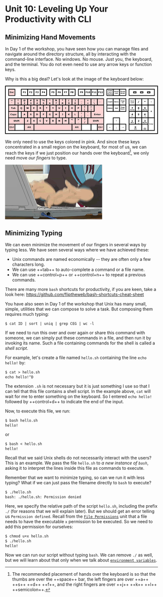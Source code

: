 # Unit 10: Leveling Up Your Productivity with CLI

## Minimizing Hand Movements

In Day 1 of the workshop, you have seen how you can manage files and navigate around the directory structure, all by interacting with the command-line interface.  No windows. No mouse.  Just you, the keyboard,
and the terminal.  You do not even need to use any arrow keys or function keys.  

Why is this a big deal?  Let's look at the image of the keyboard below:

![keyboard](figures/keyboard.png)

We only need to use the keys colored in pink.  And since these keys concentrated in a small region on the keyboard, for most of us, we can reach the keys if we just position our hands over the keyboard[^1], we
only need move _our fingers_ to type.  

[^1]: The recommended placement of hands over the keyboard is so that the thumbs are over the ++space++ bar, the left fingers are over ++a++ ++s++ ++d++ ++f++, and the right fingers are over ++j++ ++k++ ++l++ ++semicolon++.

![typing](figures/fast-typing.gif)

## Minimizing Typing

We can even minimize the movement of our fingers in several ways by typing less.  We have seen several ways where we have achieved these:

- Unix commands are named economically -- they are often only a few characters long.
- We can use ++tab++ to auto-complete a command or a file name.
- We can use ++control+p++ or ++control+n++ to repeat a previous commands.

There are many more `bash` shortcuts for productivity, if you are keen, take a look here: https://github.com/fliptheweb/bash-shortcuts-cheat-sheet

You have also seen in Day 1 of the workshop that Unix has many small, simple, utilities that we can compose to solve a task.  But composing them requires much typing:

```
$ cat ID | sort | uniq | grep CEG | wc -l
```

If we need to run this over and over again or share this command with someone, we can simply put these commands in a file, and then run it by invoking its name.  Such a file containing commands for the shell is called a _shell script_.

For example, let's create a file named `hello.sh` containing the line `echo hello!` by:
```
$ cat > hello.sh
echo hello!^D
```

The extension `.sh` is not necessary but it is just something I use so that I can tell that this file contains a shell script.  In the example above, `cat` will wait for me to enter something on the keyboard.  So I entered `echo hello!` followed by ++control+d++ to indicate the end of the input.

Now, to execute this file, we run:
```
$ bash hello.sh
hello!
```
or
```
$ bash < hello.sh
hello!
```

Recall that we said Unix shells do not necessarily interact with the users?  This is an example.  We pass the file `hello.sh` to _a new instance of `bash`_, asking it to interpret the lines inside this file as commands to execute.  

Remember that we want to minimize typing, so can we run it with less typing?  What if we can just pass the filename directly to `bash` to execute?

```
$ ./hello.sh
bash: ./hello.sh: Permission denied
```

Here, we specify the relative path of the script `hello.sh`, including the prefix `./` (for reasons that we will explain later).  But we should get an
error telling us `Permission defined`.  Recall from the [`File Permissions`](chmod.md) unit that a file needs to have the executable `x` permission to be executed.  So we need to add this permission for ourselves:
```
$ chmod u+x hello.sh
$ ./hello.sh
hello!
```

Now we can run our script without typing `bash`.  We can remove `./` as well, but we will learn about that only when we talk about [`environment variables`](script.md).

